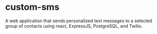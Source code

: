 # custom-sms
A web application that sends personalized text messages to a selected group of contacts using react, ExpressJS, PostgreSQL, and Twilio.
